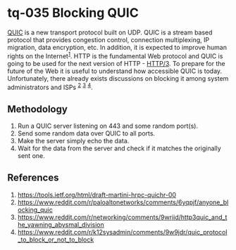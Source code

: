 # tq-035 Blocking QUIC

[QUIC](https://quicwg.org/) is a new transport protocol built on UDP. QUIC is
a stream based protocol that provides congestion control, connection
multiplexing, IP migration, data encryption, etc. In addition, it is expected
to improve human rights on the Internet<sup>[1](#fn1)</sup>.
HTTP is the fundamental Web protocol and QUIC is going to be used for the next
version of HTTP - [HTTP/3](https://en.wikipedia.org/wiki/HTTP/3).
To prepare for the future of the Web it is useful to understand
how accessible QUIC is today. Unfortunately, there already exists discussions
on blocking it among system administrators and ISPs <sup>[2](#fn2)</sup>
<sup>[3](#fn3)</sup> <sup>[4](#fn4)</sup>.

## Methodology

1. Run a QUIC server listening on 443 and some random port(s).
2. Send some random data over QUIC to all ports.
3. Make the server simply echo the data.
4. Wait for the data from the server and check if it matches the originally
   sent one.

## References

1. <a name="fn1">https://tools.ietf.org/html/draft-martini-hrpc-quichr-00</a>
2. <a name="fn2">https://www.reddit.com/r/paloaltonetworks/comments/6yqpjf/anyone_blocking_quic</a>
3. <a name="fn3">https://www.reddit.com/r/networking/comments/9wriid/http3quic_and_the_yawning_abysmal_division</a>
4. <a name="fn4">https://www.reddit.com/r/k12sysadmin/comments/9w9jdr/quic_protocol_to_block_or_not_to_block</a>
